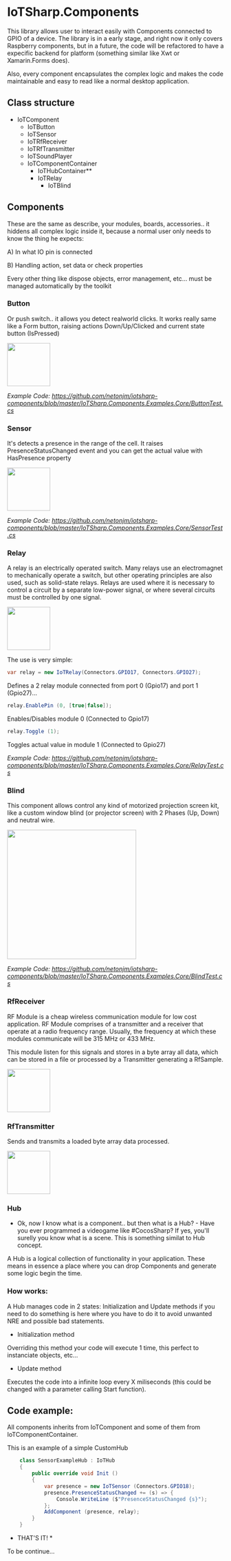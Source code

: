 # IoTSharp.Components

This library allows user to interact easily with Components connected to GPIO of a device. The library is in a early stage, and right now it only covers Raspberry components, but in a future, the code will be refactored to have a expecific backend for platform (something similar like Xwt or Xamarin.Forms does). 

Also, every component encapsulates the complex logic and makes the code maintainable and easy to read like a normal desktop application. 

## Class structure
- IoTComponent
  - IoTButton
  - IoTSensor
  - IoTRfReceiver
  - IoTRfTransmitter
  - IoTSoundPlayer
  - IoTComponentContainer
  	- IoTHubContainer**
  	- IoTRelay
    	- IoTBlind

## Components

These are the same as describe, your modules, boards, accessories.. it hiddens all complex logic inside it, because a normal user only needs to know the thing he expects:

A) In what IO pin is connected

B) Handling action, set data or check properties

Every other thing like dispose objects, error management, etc... must be managed automatically by the toolkit

### Button

Or push switch.. it allows you detect realworld clicks. It works really same like a Form button, raising actions Down/Up/Clicked and current state button (IsPressed)

<img src="https://www.boxelectronica.com/334-large_default/push-button-12x12x8mm.jpg" height="100">

*Example Code:
https://github.com/netonjm/iotsharp-components/blob/master/IoTSharp.Components.Examples.Core/ButtonTest.cs*

### Sensor

It's detects a presence in the range of the cell. It raises PresenceStatusChanged event and you can get the actual value with HasPresence property

<img src="https://s-media-cache-ak0.pinimg.com/236x/20/c4/3a/20c43a67d0d3a794f99a1601fe16fbec.jpg" height="100">

*Example Code:
https://github.com/netonjm/iotsharp-components/blob/master/IoTSharp.Components.Examples.Core/SensorTest.cs*

### Relay

A relay is an electrically operated switch. Many relays use an electromagnet to mechanically operate a switch, but other operating principles are also used, such as solid-state relays. Relays are used where it is necessary to control a circuit by a separate low-power signal, or where several circuits must be controlled by one signal. 

<img src="http://josehervas.es/sensorizados/wp-content/uploads/2013/11/bannerpng.png" height="100">

The use is very simple:

```csharp
var relay = new IoTRelay(Connectors.GPIO17, Connectors.GPIO27);
```

Defines a 2 relay module connected from port 0 (Gpio17) and port 1 (Gpio27)...

```csharp
relay.EnablePin (0, [true|false]);
```

Enables/Disables module 0 (Connected to Gpio17)

```csharp
relay.Toggle (1);
```

Toggles actual value in module 1 (Connected to Gpio27)

*Example Code:
https://github.com/netonjm/iotsharp-components/blob/master/IoTSharp.Components.Examples.Core/RelayTest.cs*

### Blind

This component allows control any kind of motorized projection screen kit, like a custom window blind (or projector screen) with 2 Phases (Up, Down) and neutral wire.

<img src="http://i01.i.aliimg.com/img/pb/743/301/527/527301743_184.jpg" height="300">

*Example Code:
https://github.com/netonjm/iotsharp-components/blob/master/IoTSharp.Components.Examples.Core/BlindTest.cs*

### RfReceiver

RF Module is a cheap wireless communication module for low cost application. RF Module comprises of a transmitter and a receiver that operate at a radio frequency range. Usually, the frequency at which these modules communicate will be 315 MHz or 433 MHz.

This module listen for this signals and stores in a byte array all data, which can be stored in a file or processed by a Transmitter generating a RfSample.  

<img src="https://goo.gl/c6S2B8" height="100">

### RfTransmitter

Sends and transmits a loaded byte array data processed.

<img src="https://goo.gl/UBGWB7" height="100">

### Hub

- Ok, now I know what is a component.. but then what is a Hub? -
Have you ever programmed a videogame like #CocosSharp? If yes, you'll surelly you know what is a scene. This is something similat to Hub concept.

A Hub is a logical collection of functionality in your application. These means in essence a place where you can drop Components and generate some logic begin the time.

### How works:

A Hub manages code in 2 states: Initialization and Update methods if you need to do something is here where you have to do it to avoid unwanted NRE and possible bad statements.

- Initialization method

Overriding this method your code will execute 1 time, this perfect to instanciate objects, etc... 

- Update method

Executes the code into a infinite loop every X miliseconds (this could be changed with a parameter calling Start function).

## Code example:

All components inherits from IoTComponent and some of them from IoTComponentContainer. 

This is an example of a simple CustomHub

```csharp
	class SensorExampleHub : IoTHub
	{
		public override void Init ()
		{
			var presence = new IoTSensor (Connectors.GPIO18);
			presence.PresenceStatusChanged += (s) => {
				Console.WriteLine ($"PresenceStatusChanged {s}");
			};
			AddComponent (presence, relay);
		}
	}
```

* THAT'S IT! *

To be continue...

